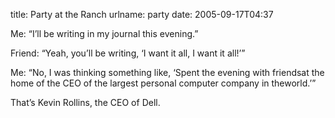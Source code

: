 title: Party at the Ranch
urlname: party
date: 2005-09-17T04:37

Me: &ldquo;I&#x02bc;ll be writing in my journal this evening.&rdquo;

Friend: &ldquo;Yeah, you&#x02bc;ll be writing, &lsquo;I want it all, I want it all!&rsquo;&rdquo;

Me: &ldquo;No, I was thinking something like, &lsquo;Spent the evening with friendsat the home of the CEO of the largest personal computer company in theworld.&rsquo;&rdquo;

That&#x02bc;s Kevin Rollins, the CEO of Dell.
